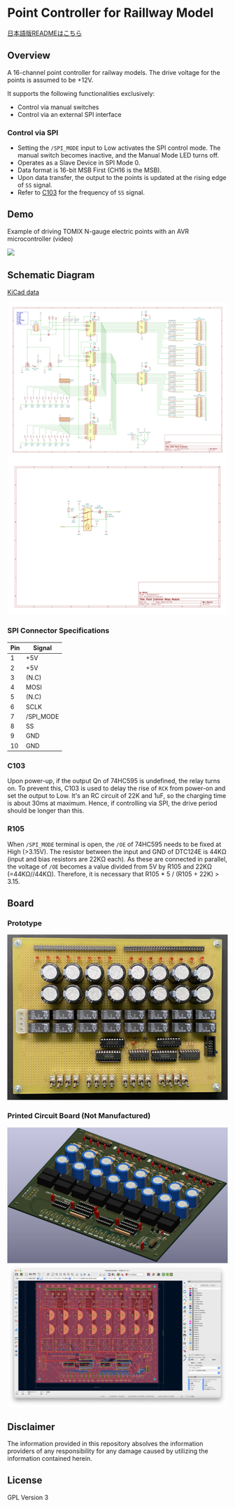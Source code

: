 # Point Controller for Raillway Model

[日本語版READMEはこちら](./README-ja.md)

## Overview
A 16-channel point controller for railway models. The drive voltage for the points is assumed to be +12V.

It supports the following functionalities exclusively:
- Control via manual switches
- Control via an external SPI interface

###  Control via SPI
- Setting the `/SPI_MODE` input to Low activates the SPI control mode. The manual switch becomes inactive, and the Manual Mode LED turns off.
- Operates as a Slave Device in SPI Mode 0.
- Data format is 16-bit MSB First (CH16 is the MSB).
- Upon data transfer, the output to the points is updated at the rising edge of `SS` signal.
- Refer to [C103](#c103) for the frequency of `SS` signal.

## Demo
Example of driving TOMIX N-gauge electric points with an AVR microcontroller (video)

[![](https://img.youtube.com/vi/Y3gJkpfgWYg/0.jpg)](https://www.youtube.com/watch?v=Y3gJkpfgWYg)

## Schematic Diagram
[KiCad data](./16CH-PointController/)

![Main](./16CH-PointController/SVG/PointController.svg)  
![RelayModule](./16CH-PointController/SVG/PointController-RelayModule1.svg)
### SPI Connector Specifications
| Pin| Signal    |
|----|-----------|
|  1 | +5V       |
|  2 | +5V       |
|  3 | (N.C)     |
|  4 | MOSI      |
|  5 | (N.C)     |
|  6 | SCLK      |
|  7 | /SPI_MODE |
|  8 | SS        |
|  9 | GND       |
| 10 | GND       |

### C103
Upon power-up, if the output Qn of 74HC595 is undefined, the relay turns on.
To prevent this, C103 is used to delay the rise of `RCK` from power-on and set the output to Low.
It's an RC circuit of 22K and 1uF, so the charging time is about 30ms at maximum. Hence, if controlling via SPI, the drive period should be longer than this.

### R105
When `/SPI_MODE` terminal is open, the `/OE` of 74HC595 needs to be fixed at High (>3.15V). The resistor between the input and GND of DTC124E is 44KΩ (input and bias resistors are 22KΩ each). As these are connected in parallel, the voltage of `/OE` becomes a value divided from 5V by R105 and 22KΩ (=44KΩ//44KΩ).
Therefore, it is necessary that R105 * 5 / (R105 + 22K) > 3.15.

## Board
### Prototype
![](https://github.com/46nori/PointController/blob/images/Prototype.jpeg)

### Printed Circuit Board (Not Manufactured)
![](https://github.com/46nori/PointController/blob/images/PCB-Rev1.0-3d.jpeg)  
![](https://github.com/46nori/PointController/blob/images/PCB-Rev1.0-image.jpeg)  

## Disclaimer
The information provided in this repository absolves the information providers of any responsibility for any damage caused by utilizing the information contained herein.

## License
GPL Version 3
